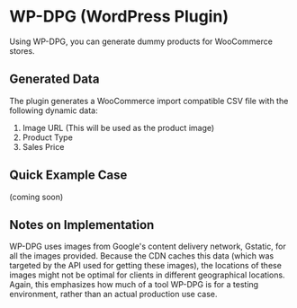 # WP-DPG (WordPress Plugin)
Using WP-DPG, you can generate dummy products for WooCommerce stores. 

## Generated Data
The plugin generates a WooCommerce import compatible CSV file with the following dynamic data:
1. Image URL (This will be used as the product image)
2. Product Type 
3. Sales Price

## Quick Example Case
(coming soon) 

## Notes on Implementation
WP-DPG uses images from Google's content delivery network, Gstatic, for all the images provided. Because the CDN caches this data (which was targeted by the API used for getting these images), the locations of these images might not be optimal for clients in different geographical locations. Again, this emphasizes how much of a tool WP-DPG is for a testing environment, rather than an actual production use case. 
